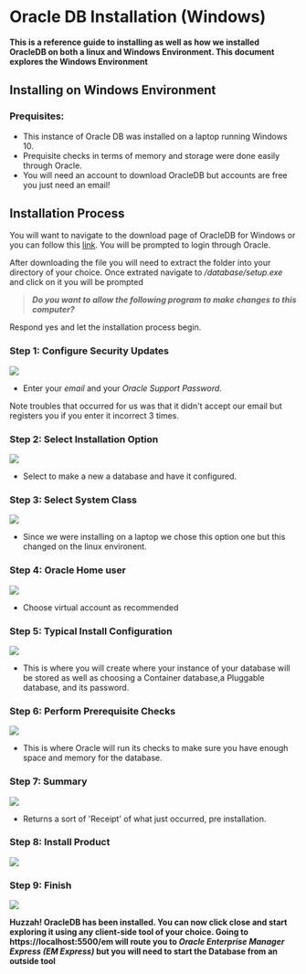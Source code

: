# Oracle DB Installation (Windows)
**This is a reference guide to installing as well as how we installed OracleDB on both a linux and Windows Environment. This document explores the Windows Environment**

## Installing on Windows Environment
### Prequisites:
* This instance of Oracle DB was installed on a laptop running Windows 10.
* Prequisite checks in terms of memory and storage were done easily through Oracle.
* You will need an account to download OracleDB but accounts are free you just need an email!

## Installation Process
You will want to navigate to the download page of OracleDB for Windows or you can follow this [link][download]. You will be prompted to login through Oracle.

After downloading the file you will need to extract the folder into your directory of your choice. Once extrated navigate to
_/database/setup.exe_ and click on it you will be prompted

>***Do you want to allow the following program to make changes to this computer?***

Respond yes and let the installation process begin.

### Step 1: Configure Security Updates

![](/InstallationGuides/images/Windows/WindowsStep1.jpg)

* Enter your _email_ and your _Oracle Support Password_.

Note troubles that occurred for us was that it didn't accept our email but registers you if you enter it incorrect 3 times.

### Step 2: Select Installation Option
![](/InstallationGuides/images/Windows/WindowsStep2.jpg)

* Select to make a new a database and have it configured.

### Step 3: Select System Class

![](/InstallationGuides/images/Windows/WindowsStep3.jpg)

* Since we were installing on a laptop we chose this option one but this changed on the linux environent.  


### Step 4: Oracle Home user

![](/InstallationGuides/images/Windows/WindowsStep4.jpg)

* Choose virtual account as recommended

### Step 5: Typical Install Configuration  

![](/InstallationGuides/images/Windows/WindowsStep5.jpg)

* This is where you will create where your instance of your database will be stored as well as choosing a Container database,a  Pluggable database, and its password.

### Step 6: Perform Prerequisite Checks

![](/InstallationGuides/images/Windows/WindowsStep6.jpg)

* This is where Oracle will run its checks to make sure you have enough space and memory for the database.

### Step 7: Summary

![](/InstallationGuides/images/Windows/WindowsStep7.jpg)

* Returns a sort of 'Receipt' of what just occurred, pre installation.
### Step 8: Install Product

![](/InstallationGuides/images/Windows/WindowsStep8pre.jpg)

### Step 9: Finish

![](/InstallationGuides/images/Windows/WindowsStep9.jpg)

**Huzzah! OracleDB has been installed. You can now click close and start exploring it using any client-side tool of your choice. Going to https://localhost:5500/em will route you to _Oracle Enterprise Manager Express (EM Express)_ but you will need to start the Database from an outside tool**









[download]: (http://www.oracle.com/technetwork/database/windows/downloads/index.html)
